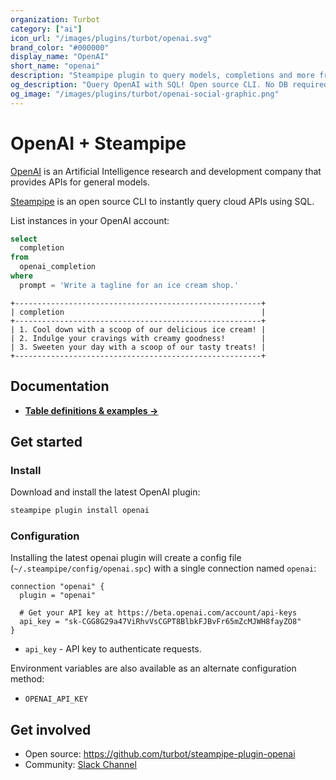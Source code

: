 ```yaml
---
organization: Turbot
category: ["ai"]
icon_url: "/images/plugins/turbot/openai.svg"
brand_color: "#000000"
display_name: "OpenAI"
short_name: "openai"
description: "Steampipe plugin to query models, completions and more from OpenAI."
og_description: "Query OpenAI with SQL! Open source CLI. No DB required."
og_image: "/images/plugins/turbot/openai-social-graphic.png"
---
```


# OpenAI + Steampipe

[OpenAI](https://openai.com) is an Artificial Intelligence research and development company that provides APIs for general models.

[Steampipe](https://steampipe.io) is an open source CLI to instantly query cloud APIs using SQL.

List instances in your OpenAI account:

```sql
select
  completion
from
  openai_completion
where
  prompt = 'Write a tagline for an ice cream shop.'
```

```
+-------------------------------------------------------+
| completion                                            |
+-------------------------------------------------------+
| 1. Cool down with a scoop of our delicious ice cream! |
| 2. Indulge your cravings with creamy goodness!        |
| 3. Sweeten your day with a scoop of our tasty treats! |
+-------------------------------------------------------+
```

## Documentation

- **[Table definitions & examples →](/plugins/turbot/openai/tables)**

## Get started

### Install

Download and install the latest OpenAI plugin:

```bash
steampipe plugin install openai
```

### Configuration

Installing the latest openai plugin will create a config file (`~/.steampipe/config/openai.spc`) with a single connection named `openai`:

```hcl
connection "openai" {
  plugin = "openai"

  # Get your API key at https://beta.openai.com/account/api-keys
  api_key = "sk-CGG8G29a47ViRhvVsCGPT8BlbkFJBvFr65mZcMJWH8fayZO8"
}
```

- `api_key` - API key to authenticate requests.

Environment variables are also available as an alternate configuration method:
* `OPENAI_API_KEY`


## Get involved

- Open source: https://github.com/turbot/steampipe-plugin-openai
- Community: [Slack Channel](https://steampipe.io/community/join)

